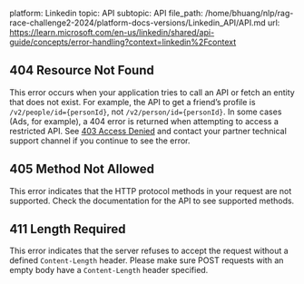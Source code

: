 platform: Linkedin
topic: API
subtopic: API
file_path: /home/bhuang/nlp/rag-race-challenge2-2024/platform-docs-versions/Linkedin_API/API.md
url: https://learn.microsoft.com/en-us/linkedin/shared/api-guide/concepts/error-handling?context=linkedin%2Fcontext

## 404 Resource Not Found

This error occurs when your application tries to call an API or fetch an entity that does not exist. For example, the API to get a friend’s profile is `/v2/people/id={personId}`, not `/v2/person/id={personId}`. In some cases (Ads, for example), a 404 error is returned when attempting to access a restricted API. See [403 Access Denied](#403-access-denied) and contact your partner technical support channel if you continue to see the error.

## 405 Method Not Allowed

This error indicates that the HTTP protocol methods in your request are not supported. Check the documentation for the API to see supported methods.

## 411 Length Required

This error indicates that the server refuses to accept the request without a defined `Content-Length` header. Please make sure POST requests with an empty body have a `Content-Length` header specified.
